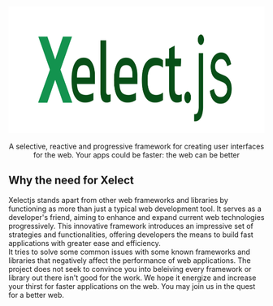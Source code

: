 <p align="center">
  <img src="/assets/Xelect.png" alt="Xelectjs full logo" style="height: 250px;"/>
</p>
<p align="center">
  A selective, reactive and progressive framework for creating user interfaces for the web. Your apps could be faster: the web can be better
</p>

## Why the need for Xelect
Xelectjs stands apart from other web frameworks and libraries by functioning as more than just a typical web development tool. It serves as a developer's
friend, aiming to enhance and expand current web technologies progressively. This innovative framework introduces an impressive set of strategies and 
functionalities, offering developers the means to build fast applications with greater ease and efficiency.     
It tries to solve some common issues with some known frameworks and libraries that negatively affect the performance of web applications. The project does not
seek to convince you into beleiving every framework or library out there isn't good for the work. We hope it energize and increase your thirst for faster applications
on the web. You may join us in the quest for a better web.    
 

